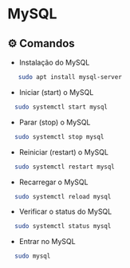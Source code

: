 # MySQL

## ⚙️ Comandos

* Instalação do MySQL
```bash
   sudo apt install mysql-server
```

* Iniciar (start) o MySQL
```bash
  sudo systemctl start mysql
```

* Parar (stop) o MySQL
```bash
  sudo systemctl stop mysql
```

* Reiniciar (restart) o MySQL
```bash
  sudo systemctl restart mysql
```
* Recarregar o MySQL
```bash
  sudo systemctl reload mysql
```

* Verificar o status do MySQL
```bash
  sudo systemctl status mysql
```
* Entrar no MySQL
```bash
  sudo mysql
```


